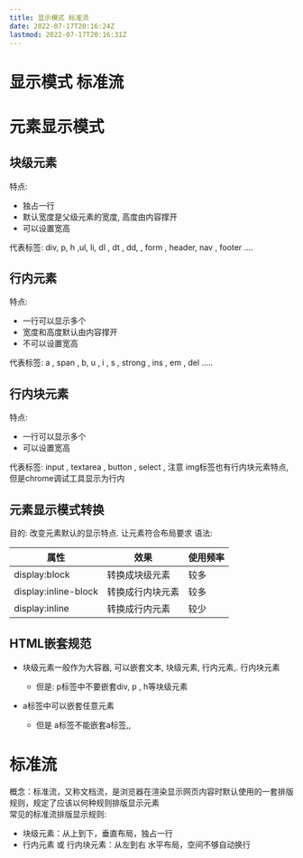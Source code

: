 ```yaml
---
title: 显示模式 标准流
date: 2022-07-17T20:16:24Z
lastmod: 2022-07-17T20:16:31Z
---
```


# 显示模式 标准流

# 元素显示模式

## 块级元素

特点:

* 独占一行
* 默认宽度是父级元素的宽度, 高度由内容撑开
* 可以设置宽高

代表标签: div, p, h ,ul, li, dl , dt , dd, , form , header, nav , footer ....

## 行内元素

特点:

* 一行可以显示多个
* 宽度和高度默认由内容撑开
* 不可以设置宽高

代表标签: a , span , b, u , i , s , strong , ins , em , del .....

## 行内块元素

特点:

* 一行可以显示多个
* 可以设置宽高

代表标签: input , textarea , button , select , 注意 img标签也有行内块元素特点, 但是chrome调试工具显示为行内

## 元素显示模式转换

目的: 改变元素默认的显示特点. 让元素符合布局要求 语法:

|属性|效果|使用频率|
| ----------------------| ------------------| ----------|
|display:block|转换成块级元素|较多|
|display:inline-block|转换成行内块元素|较多|
|display:inline|转换成行内元素|较少|

## HTML嵌套规范

* 块级元素一般作为大容器, 可以嵌套文本, 块级元素, 行内元素,. 行内块元素

  * 但是: p标签中不要嵌套div, p , h等块级元素
* a标签中可以嵌套任意元素

  * 但是 a标签不能嵌套a标签,,

# 标准流

概念：标准流，又称文档流，是浏览器在渲染显示网页内容时默认使用的一套排版规则，规定了应该以何种规则排版显示元素  
常见的标准流排版显示规则:

* 块级元素：从上到下，垂直布局，独占一行
* 行内元素 或 行内块元素：从左到右 水平布局，空间不够自动换行
